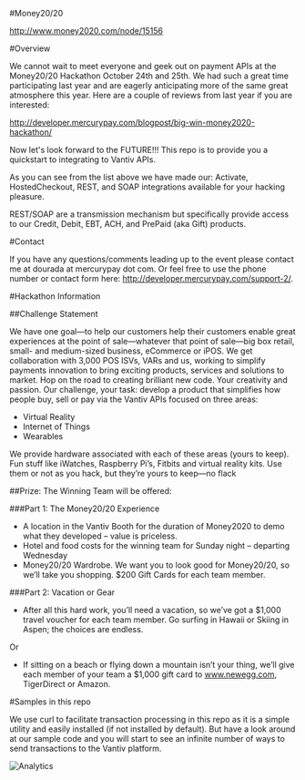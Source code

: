 #Money20/20

http://www.money2020.com/node/15156

#Overview

We cannot wait to meet everyone and geek out on payment APIs at the Money20/20 Hackathon October 24th and 25th.  We had such a great time participating last year and are eagerly anticipating more of the same great atmosphere this year.  Here are a couple of reviews from last year if you are interested:

http://developer.mercurypay.com/blogpost/big-win-money2020-hackathon/

Now let's look forward to the FUTURE!!!  This repo is to provide you a quickstart to integrating to Vantiv APIs.

As you can see from the list above we have made our:  Activate, HostedCheckout, REST, and SOAP integrations available for your hacking pleasure.

REST/SOAP are a transmission mechanism but specifically provide access to our Credit, Debit, EBT, ACH, and PrePaid (aka Gift) products.

#Contact

If you have any questions/comments leading up to the event please contact me at dourada at mercurypay dot com.  Or feel free to use the phone number or contact form here:  http://developer.mercurypay.com/support-2/.

#Hackathon Information

##Challenge Statement

We have one goal—to help our customers help their customers enable great experiences at the point of sale—whatever that point of sale—big box retail, small- and medium-sized business, eCommerce or iPOS.  We get collaboration with 3,000 POS ISVs, VARs and us, working to simplify payments innovation to bring exciting products, services and solutions to market.  Hop on the road to creating brilliant new code.  Your creativity and passion.  Our challenge, your task: develop a product that simplifies how people buy, sell or pay via the Vantiv APIs focused on three areas:

* Virtual Reality
* Internet of Things
* Wearables

We provide hardware associated with each of these areas (yours to keep). Fun stuff like iWatches, Raspberry Pi’s, Fitbits and virtual reality kits. Use them or not as you hack, but they’re yours to keep—no flack

##Prize: The Winning Team will be offered:

###Part 1: The Money20/20 Experience 

* A location in the Vantiv Booth for the duration of Money2020 to demo what they developed – value is priceless.
* Hotel and food costs for the winning team for Sunday night – departing Wednesday
* Money20/20 Wardrobe. We want you to look good for Money20/20, so we’ll take you shopping. $200 Gift Cards for each team member.

###Part 2: Vacation or Gear 
* After all this hard work, you’ll need a vacation, so we’ve got a $1,000 travel voucher for each team member. Go surfing in Hawaii or Skiing in Aspen; the choices are endless.

Or 
* If sitting on a beach or flying down a mountain isn’t your thing, we’ll give each member of your team a $1,000 gift card to www.newegg.com, TigerDirect or Amazon.



#Samples in this repo

We use curl to facilitate transaction processing in this repo as it is a simple utility and easily installed (if not installed by default).  But have a look around at our sample code and you will start to see an infinite number of ways to send transactions to the Vantiv platform.

![Analytics](https://ga-beacon.appspot.com/UA-60858025-5/money2020/readme?pixel)
